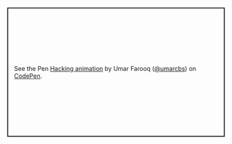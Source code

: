 <p class="codepen" data-height="300" data-default-tab="html,result" data-slug-hash="NWrqKdp" data-pen-title="Hacking animation" data-user="umarcbs" style="height: 300px; box-sizing: border-box; display: flex; align-items: center; justify-content: center; border: 2px solid; margin: 1em 0; padding: 1em;">
  <span>See the Pen <a href="https://codepen.io/umarcbs/pen/NWrqKdp">
  Hacking animation</a> by Umar Farooq (<a href="https://codepen.io/umarcbs">@umarcbs</a>)
  on <a href="https://codepen.io">CodePen</a>.</span>
</p>
<script async src="https://cpwebassets.codepen.io/assets/embed/ei.js"></script>